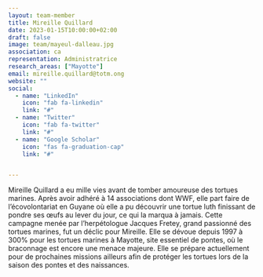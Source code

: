 ```yaml
---
layout: team-member
title: Mireille Quillard
date: 2023-01-15T10:00:00+02:00
draft: false
image: team/mayeul-dalleau.jpg
association: ca
representation: Administratrice
research_areas: ["Mayotte"]
email: mireille.quillard@totm.ong
website: ""
social:
  - name: "LinkedIn"
    icon: "fab fa-linkedin"
    link: "#"
  - name: "Twitter"
    icon: "fab fa-twitter"
    link: "#"
  - name: "Google Scholar"
    icon: "fas fa-graduation-cap"
    link: "#"


---
```


Mireille Quillard a eu mille vies avant de tomber amoureuse des tortues marines. Après avoir adhéré à 14 associations dont WWF, elle part faire de l’écovolontariat en Guyane où elle a pu découvrir une tortue luth finissant de pondre ses œufs au lever du jour, ce qui la marqua à jamais. Cette campagne menée par l’herpétologue Jacques Fretey, grand passionné des tortues marines, fut un déclic pour Mireille. Elle se dévoue depuis 1997 à 300% pour les tortues marines à Mayotte, site essentiel de pontes, où le braconnage est encore une menace majeure. Elle se prépare actuellement pour de prochaines missions ailleurs afin de protéger les tortues lors de la saison des pontes et des naissances.
